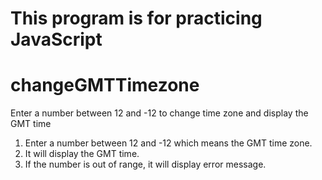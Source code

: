 # This program is for practicing JavaScript

# changeGMTTimezone
Enter a number between 12 and -12 to change time zone and display the GMT time

1. Enter a number between 12 and -12 which means the GMT time zone.
2. It will display the GMT time.
3. If the number is out of range, it will display error message.

